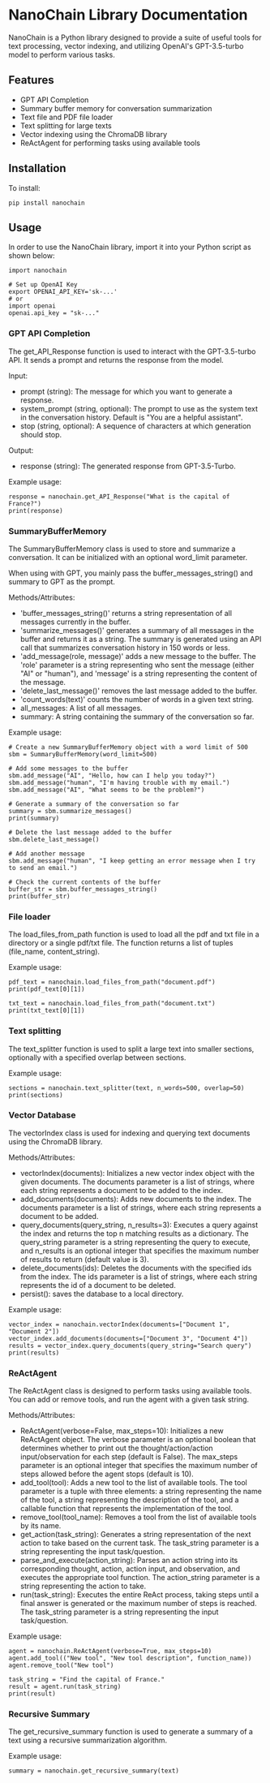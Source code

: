 # NanoChain Library Documentation
NanoChain is a Python library designed to provide a suite of useful tools for text processing, vector indexing, and utilizing OpenAI's GPT-3.5-turbo model to perform various tasks.

## Features
- GPT API Completion
- Summary buffer memory for conversation summarization
- Text file and PDF file loader
- Text splitting for large texts
- Vector indexing using the ChromaDB library
- ReActAgent for performing tasks using available tools

## Installation
To install:
```
pip install nanochain
```

## Usage
In order to use the NanoChain library, import it into your Python script as shown below:
```
import nanochain

# Set up OpenAI Key
export OPENAI_API_KEY='sk-...'
# or
import openai
openai.api_key = "sk-..."
```

### GPT API Completion
The get_API_Response function is used to interact with the GPT-3.5-turbo API. It sends a prompt and returns the response from the model.

Input:
- prompt (string): The message for which you want to generate a response.  
- system_prompt (string, optional): The prompt to use as the system text in the conversation history. Default is "You are a helpful assistant".  
- stop (string, optional): A sequence of characters at which generation should stop.  

Output:
- response (string): The generated response from GPT-3.5-Turbo.  

Example usage:
```
response = nanochain.get_API_Response("What is the capital of France?")
print(response)
```

### SummaryBufferMemory
The SummaryBufferMemory class is used to store and summarize a conversation. It can be initialized with an optional word_limit parameter.

When using with GPT, you mainly pass the buffer_messages_string() and summary to GPT as the prompt.

Methods/Attributes:
- 'buffer_messages_string()' returns a string representation of all messages currently in the buffer.  
- 'summarize_messages()' generates a summary of all messages in the buffer and returns it as a string. The summary is generated using an API call that summarizes conversation history in 150 words or less.  
- 'add_message(role, message)' adds a new message to the buffer. The 'role' parameter is a string representing who sent the message (either "AI" or "human"), and 'message' is a string representing the content of the message.  
- 'delete_last_message()' removes the last message added to the buffer.  
- 'count_words(text)' counts the number of words in a given text string. 
- all_messages: A list of all messages.
- summary: A string containing the summary of the conversation so far.

Example usage:
```
# Create a new SummaryBufferMemory object with a word limit of 500
sbm = SummaryBufferMemory(word_limit=500)

# Add some messages to the buffer
sbm.add_message("AI", "Hello, how can I help you today?")
sbm.add_message("human", "I'm having trouble with my email.")
sbm.add_message("AI", "What seems to be the problem?")

# Generate a summary of the conversation so far
summary = sbm.summarize_messages()
print(summary)

# Delete the last message added to the buffer
sbm.delete_last_message()

# Add another message
sbm.add_message("human", "I keep getting an error message when I try to send an email.")

# Check the current contents of the buffer
buffer_str = sbm.buffer_messages_string()
print(buffer_str)
```

### File loader
The load_files_from_path function is used to load all the pdf and txt file in a directory or a single pdf/txt file. The function returns a list of tuples (file_name, content_string).

Example usage:
```
pdf_text = nanochain.load_files_from_path("document.pdf")
print(pdf_text[0][1])

txt_text = nanochain.load_files_from_path("document.txt")
print(txt_text[0][1])
```

### Text splitting
The text_splitter function is used to split a large text into smaller sections, optionally with a specified overlap between sections.

Example usage:
```
sections = nanochain.text_splitter(text, n_words=500, overlap=50)
print(sections)
```

### Vector Database
The vectorIndex class is used for indexing and querying text documents using the ChromaDB library.

Methods/Attributes:
- vectorIndex(documents): Initializes a new vector index object with the given documents. The documents parameter is a list of strings, where each string represents a document to be added to the index.
- add_documents(documents): Adds new documents to the index. The documents parameter is a list of strings, where each string represents a document to be added.
- query_documents(query_string, n_results=3): Executes a query against the index and returns the top n matching results as a dictionary. The query_string parameter is a string representing the query to execute, and n_results is an optional integer that specifies the maximum number of results to return (default value is 3).
- delete_documents(ids): Deletes the documents with the specified ids from the index. The ids parameter is a list of strings, where each string represents the id of a document to be deleted.
- persist(): saves the database to a local directory.

Example usage:
```
vector_index = nanochain.vectorIndex(documents=["Document 1", "Document 2"])
vector_index.add_documents(documents=["Document 3", "Document 4"])
results = vector_index.query_documents(query_string="Search query")
print(results)
```

### ReActAgent
The ReActAgent class is designed to perform tasks using available tools. You can add or remove tools, and run the agent with a given task string.

Methods/Attributes:
- ReActAgent(verbose=False, max_steps=10): Initializes a new ReActAgent object. The verbose parameter is an optional boolean that determines whether to print out the thought/action/action input/observation for each step (default is False). The max_steps parameter is an optional integer that specifies the maximum number of steps allowed before the agent stops (default is 10).
- add_tool(tool): Adds a new tool to the list of available tools. The tool parameter is a tuple with three elements: a string representing the name of the tool, a string representing the description of the tool, and a callable function that represents the implementation of the tool.
- remove_tool(tool_name): Removes a tool from the list of available tools by its name.
- get_action(task_string): Generates a string representation of the next action to take based on the current task. The task_string parameter is a string representing the input task/question.
- parse_and_execute(action_string): Parses an action string into its corresponding thought, action, action input, and observation, and executes the appropriate tool function. The action_string parameter is a string representing the action to take.
- run(task_string): Executes the entire ReAct process, taking steps until a final answer is generated or the maximum number of steps is reached. The task_string parameter is a string representing the input task/question.

Example usage:
```
agent = nanochain.ReActAgent(verbose=True, max_steps=10)
agent.add_tool(("New tool", "New tool description", function_name))
agent.remove_tool("New tool")

task_string = "Find the capital of France."
result = agent.run(task_string)
print(result)
```

### Recursive Summary
The get_recursive_summary function is used to generate a summary of a text using a recursive summarization algorithm.

Example usage:
```
summary = nanochain.get_recursive_summary(text)
```
